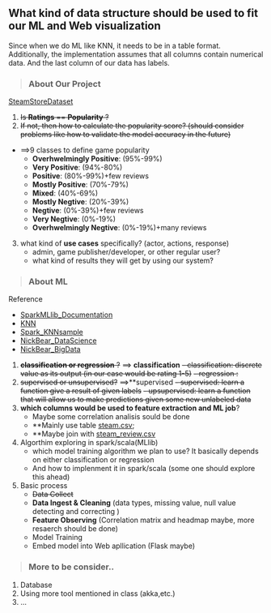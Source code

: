 ## What kind of data structure should be used to fit our ML and Web visualization
Since when we do ML like KNN, it needs to be in a table format. Additionally, the implementation assumes that all columns contain numerical data. And the last column of our data has labels.

> ### About Our Project
[SteamStoreDataset](https://www.kaggle.com/nikdavis/steam-store-games#steam.csv)
1. ~~Is **Ratings** == **Popularity** ?~~
2. ~~If not, then how to calculate the popularity score? (should consider problems like how to validate the model accuracy in the future)~~
- ==>9 classes to define game popularity
    - **Overhwelmingly Positive**: (95%-99%)
    - **Very Positive**: (94%-80%)
    - **Positive**: (80%-99%)+few reviews 
    - **Mostly Positive**: (70%-79%)
    - **Mixed**: (40%-69%)
    - **Mostly Negtive**: (20%-39%)
    - **Negtive**: (0%-39%)+few reviews
    - **Very Negtive**: (0%-19%)
    - **Overhwelmingly Negtive**: (0%-19%)+many reviews
3. what kind of **use cases** specifically? (actor, actions, response)
    - admin, game publisher/developer, or other regular user?
    - what kind of results they will get by using our system?

> ### About ML
Reference
- [SparkMLlib_Documentation](https://spark.apache.org/docs/latest/ml-guide.html)
- [KNN](https://towardsdatascience.com/machine-learning-basics-with-the-k-nearest-neighbors-algorithm-6a6e71d01761)
- [Spark_KNNsample](https://github.com/saurfang/spark-knn)
- [NickBear_DataScience](https://github.com/nikbearbrown/INFO_6105)
- [NickBear_BigData](https://github.com/nikbearbrown/CSYE_7245)

1. ~~**classification or regression** ?~~ ==> **classification**
    ~~- classification: discrete value as its output (in our case would be rating 1-5)~~
    ~~- regression :~~
2. ~~supervised or unsupervised?~~ ==>**supervised
    ~~- supervised: learn a function give a result of given labels~~
    ~~- upsupervised: learn a function that will allow us to make predictions given some new unlabeled data~~
3. **which columns would be used to feature extraction and ML job**?
    - Maybe some correlation analisis sould be done
    - **Mainly use table [steam.csv](https://www.kaggle.com/nikdavis/steam-store-games#steam.csv); 
    - **Maybe join with [steam_review.csv](https://www.kaggle.com/luthfim/steam-reviews-dataset)
4. Algorthim exploring in spark/scala(MLlib)
    - which model training algorithm we plan to use? It basically depends on either classification or regression 
    - And how to implenment it in spark/scala (some one should explore this ahead)
5. Basic process
    - ~~Data Collect~~
    - **Data Ingest & Cleaning** (data types, missing value, null value detecting and correcting )
    - **Feature Observing** (Correlation matrix and headmap maybe, more resaerch should be done) 
    - Model Training
    - Embed model into Web apllication (Flask maybe)

> ### More to be consider..
1. Database
2. Using more tool mentioned in class (akka,etc.) 
3. ...

